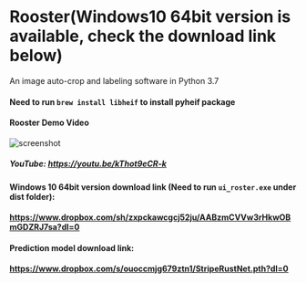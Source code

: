# Rooster(Windows10 64bit version is available, check the download link below)
An image auto-crop and labeling software in Python 3.7
#### Need to run ```brew install libheif``` to install pyheif package


#### Rooster Demo Video
![screenshot](https://raw.githubusercontent.com/12HuYang/Rooster/master/rusterdemo.gif)
##### YouTube: https://youtu.be/kThot9eCR-k

#### Windows 10 64bit version download link (Need to run ```ui_roster.exe``` under dist folder):
#### https://www.dropbox.com/sh/zxpckawcgcj52ju/AABzmCVVw3rHkwOBmGDZRJ7sa?dl=0 


#### Prediction model download link:
#### https://www.dropbox.com/s/ouoccmjg679ztn1/StripeRustNet.pth?dl=0

